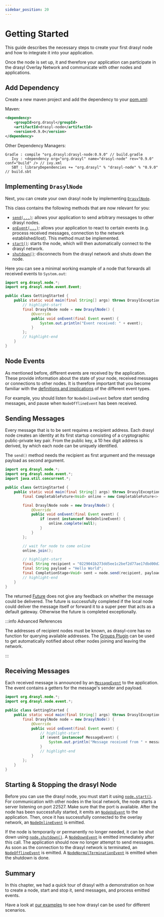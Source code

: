 ```yaml
---
sidebar_position: 20
---
```

# Getting Started

This guide describes the necessary steps to create your first drasyl node and how to integrate it into your application.

Once the node is set up, it and therefore your application can participate in the drasyl Overlay Network and communicate with other nodes and applications.

## Add Dependency

Create a new maven project and add the dependency to your [pom.xml](http://maven.apache.org/pom.html):

Maven:
```xml title="pom.xml"
<dependency>
    <groupId>org.drasyl</groupId>
    <artifactId>drasyl-node</artifactId>
    <version>0.9.0</version>
</dependency>
```

Other Dependency Managers:
```
Gradle : compile "org.drasyl:drasyl-node:0.9.0" // build.gradle 
   Ivy : <dependency org="org.drasyl" name="drasyl-node" rev="0.9.0" conf="build" /> // ivy.xml
   SBT : libraryDependencies += "org.drasyl" % "drasyl-node" % "0.9.0" // build.sbt
```

## Implementing `DrasylNode`

Next, you can create your own drasyl node by implementing [`DrasylNode`](https://api.drasyl.org/master/org/drasyl/node/DrasylNode.html).

This class contains the following methods that are now relevant for you:

* [`send(...)`](https://api.drasyl.org/master/org/drasyl/node/DrasylNode.html#send(java.lang.String,java.lang.Object)):
  allows your application to send arbitrary messages to other drasyl nodes.
* [`onEvent(...)`](https://api.drasyl.org/master/org/drasyl/node/DrasylNode.html#onEvent(org.drasyl.node.event.Event)):
  allows your application to react to certain events (e.g. process received messages, connection to the network established/lost). This method must be implemented.
* [`start()`](https://api.drasyl.org/master/org/drasyl/node/DrasylNode.html#start()): starts the node, which will then automatically connect to the drasyl network.
* [`shutdown()`](https://api.drasyl.org/master/org/drasyl/node/DrasylNode.html#shutdown()):
  disconnects from the drasyl network and shuts down the node.
 
Here you can see a minimal working example of a node that forwards all received events to `System.out`:

```java title="GettingStarted.java"
import org.drasyl.node.*;
import org.drasyl.node.event.Event;

public class GettingStarted {
    public static void main(final String[] args) throws DrasylException {
        // highlight-start
        final DrasylNode node = new DrasylNode() {
            @Override
            public void onEvent(final Event event) {
                System.out.println("Event received: " + event);
            }
        };
        // highlight-end
    }
}
```

## Node Events

As mentioned before, different events are received by the application.
These provide information about the state of your node, received messages or connections to other nodes.
It is therefore important that you become familiar with the [definitions and implications](https://api.drasyl.org/master/org/drasyl/node/event/package-summary.html) of the different event types.

For example, you should listen for `NodeOnlineEvent` before start sending messages, and pause when `NodeOfflineEvent` has been received.

## Sending Messages

Every message that is to be sent requires a recipient address.
Each drasyl node creates an identity at its first startup consisting of a cryptographic public-private key pair.
From the public key, a 10 hex digit address is derived, by which each node can be uniquely identified.

The `send()` method needs the recipient as first argument and the message payload as second argument.

```java title="GettingStarted.java"
import org.drasyl.node.*;
import org.drasyl.node.event.*;
import java.util.concurrent.*;

public class GettingStarted {
    public static void main(final String[] args) throws DrasylException {
        final CompletableFuture<Void> online = new CompletableFuture<>();

        final DrasylNode node = new DrasylNode() {
            @Override
            public void onEvent(final Event event) {
                if (event instanceof NodeOnlineEvent) {
                    online.complete(null);
                }
            }
        };

        // wait for node to come online
        online.join();

        // highlight-start
        final String recipient = "0229041b273dd5ee1c2bef2d77ae17dbd00d2f0a2e939e22d42ef1c4bf05147ea9";
        final String payload = "Hello World";
        final CompletionStage<Void> sent = node.send(recipient, payload);
        // highlight-end
    }
}
```

The returned [Future](https://www.baeldung.com/java-completablefuture) does not give any feedback on whether the message could be delivered. 
The future is successfully completed if the local node could deliver the message itself or forward it to a super peer that acts as a default gateway.
Otherwise the future is completed exceptionally.

:::info Advanced References
    
The addresses of recipient nodes must be known, as drasyl-core has no function for querying available addresses.
The [Groups Plugin](plugins/groups.md) can be used to get automatically notified about other nodes joining and leaving the network.

:::

## Receiving Messages

Each received message is announced by an [`MessageEvent`](https://api.drasyl.org/master/org/drasyl/node/event/MessageEvent.html) to the application.
The event contains a getters for the message's sender and payload.

```java title="GettingStarted.java"
import org.drasyl.node.*;
import org.drasyl.node.event.*;

public class GettingStarted {
    public static void main(final String[] args) throws DrasylException {
        final DrasylNode node = new DrasylNode() {
            @Override
            public void onEvent(final Event event) {
                // highlight-start
                if (event instanceof MessageEvent) {
                    System.out.println("Message received from " + message.getSender() + " with payload " + message.getPayload());
                }
                // highlight-end
            }
        };
    }
}
```

## Starting & Stopping the drasyl Node

Before you can use the drasyl node, you must start it using [`node.start()`](https://api.drasyl.org/master/org/drasyl/node/DrasylNode.html#start()).
For communication with other nodes in the local network, the node starts a server listening on port 22527.
Make sure that the port is available. After the node has been successfully started, it emits an [`NodeUpEvent`](https://api.drasyl.org/master/org/drasyl/node/event/NodeUpEvent.html) to the application.
Then, once it has successfully connected to the overlay network, an [`NodeOnlineEvent`](https://api.drasyl.org/master/org/drasyl/node/event/NodeOnlineEvent.html) is emitted.

If the node is temporarily or permanently no longer needed, it can be shut down using [`node.shutdown()`](https://api.drasyl.org/master/org/drasyl/node/DrasylNode.html#shutdown()).
A [`NodeDownEvent`](https://api.drasyl.org/master/org/drasyl/node/event/NodeDownEvent.html) is emitted immediately after this call. The application should now no longer attempt to send messages.
As soon as the connection to the drasyl network is terminated, an [`NodeOfflineEvent`](https://api.drasyl.org/master/org/drasyl/node/event/NodeOfflineEvent.html) is emitted.
A [`NodeNormalTerminationEvent`](https://api.drasyl.org/master/org/drasyl/node/event/NodeNormalTerminationEvent.html) is emitted when the shutdown is done.

## Summary

In this chapter, we had a quick tour of drasyl with a demonstration on how to create a node, start and stop it, send messages, and process emitted events.

Have a look at [our examples](https://github.com/drasyl/drasyl/tree/master/drasyl-examples) to see how drasyl can be used for different scenarios.
